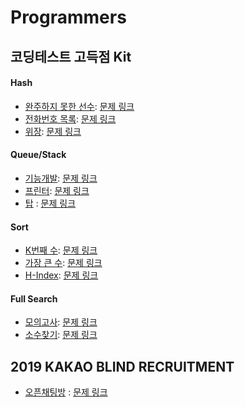 Programmers
===

코딩테스트 고득점 Kit
---

#### Hash
- [완주하지 못한 선수](./hash/Incomplete-Player.md): [문제 링크](https://programmers.co.kr/learn/courses/30/lessons/42576)
- [전화번호 목록](./hash/Telephone-List.java): [문제 링크](https://programmers.co.kr/learn/courses/30/lessons/42577)
- [위장](./hash/Camouflage.java): [문제 링크](https://programmers.co.kr/learn/courses/30/lessons/42578)

#### Queue/Stack
- [기능개발](./queue-stack/Develop-Function.java): [문제 링크](https://programmers.co.kr/learn/courses/30/lessons/42586)
- [프린터](./queue-stack/Printer.java): [문제 링크](https://programmers.co.kr/learn/courses/30/lessons/42587)
- [탑](./queue-stack/Top.java) : [문제 링크](https://programmers.co.kr/learn/courses/30/lessons/42588)

#### Sort
- [K번째 수](./sort/k-th-Number.java): [문제 링크](https://programmers.co.kr/learn/courses/30/lessons/42748)
- [가장 큰 수](./sort/Largest-Number.java): [문제 링크](https://programmers.co.kr/learn/courses/30/lessons/42746)
- [H-Index](./sort/H-Index.java): [문제 링크](https://programmers.co.kr/learn/courses/30/lessons/42747)

#### Full Search
- [모의고사](./full-search/Mock-Test.java): [문제 링크](https://programmers.co.kr/learn/courses/30/lessons/42840)
- [소수찾기](./full-search/Search-Decimal.java): [문제 링크](https://programmers.co.kr/learn/courses/30/lessons/42839)

2019 KAKAO BLIND RECRUITMENT
---
- [오픈채팅방](Open-Chat.java) : [문제 링크](https://programmers.co.kr/learn/courses/30/lessons/42888)

